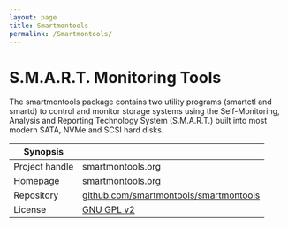 ```yaml
---
layout: page
title: Smartmontools
permalink: /Smartmontools/
---
```


# S.M.A.R.T. Monitoring Tools

The smartmontools package contains two utility programs (smartctl and smartd) to control and monitor storage systems using the Self-Monitoring, Analysis and Reporting Technology System (S.M.A.R.T.) built into most modern SATA, NVMe and SCSI hard disks. 

| Synopsis         |  |
|------------------|--|
| Project handle   | smartmontools.org |
| Homepage         | [smartmontools.org](https://www.smartmontools.org) |
| Repository       | [github.com/smartmontools/smartmontools](https://github.com/smartmontools/smartmontools) |
| License          | [GNU GPL v2](https://www.gnu.org/licenses/old-licenses/gpl-2.0.html) |
